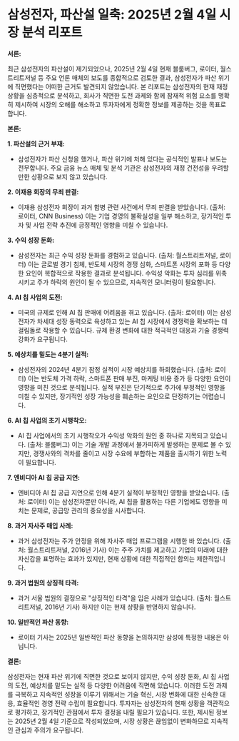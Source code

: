 # 삼성전자, 파산설 일축: 2025년 2월 4일 시장 분석 리포트

**서론:**

최근 삼성전자의 파산설이 제기되었으나, 2025년 2월 4일 현재 블룸버그, 로이터, 월스트리트저널 등 주요 언론 매체의 보도를 종합적으로 검토한 결과, 삼성전자가 파산 위기에 직면했다는 어떠한 근거도 발견되지 않았습니다. 본 리포트는 삼성전자의 현재 재정 상황을 심층적으로 분석하고, 회사가 직면한 도전 과제와 함께 잠재적 위험 요소를 명확히 제시하여 시장의 오해를 해소하고 투자자에게 정확한 정보를 제공하는 것을 목표로 합니다.

**본론:**

**1. 파산설의 근거 부재:**

*   삼성전자가 파산 신청을 했거나, 파산 위기에 처해 있다는 공식적인 발표나 보도는 전무합니다. 주요 금융 뉴스 매체 및 분석 기관은 삼성전자의 재정 건전성을 우려할 만한 상황으로 보지 않고 있습니다.

**2. 이재용 회장의 무죄 판결:**

*   이재용 삼성전자 회장이 과거 합병 관련 사건에서 무죄 판결을 받았습니다. (출처: 로이터, CNN Business) 이는 기업 경영의 불확실성을 일부 해소하고, 장기적인 투자 및 사업 전략 추진에 긍정적인 영향을 미칠 수 있습니다.

**3. 수익 성장 둔화:**

*   삼성전자는 최근 수익 성장 둔화를 경험하고 있습니다. (출처: 월스트리트저널, 로이터) 이는 글로벌 경기 침체, 반도체 시장의 경쟁 심화, 스마트폰 시장의 포화 등 다양한 요인이 복합적으로 작용한 결과로 분석됩니다. 수익성 악화는 투자 심리를 위축시키고 주가 하락의 원인이 될 수 있으므로, 지속적인 모니터링이 필요합니다.

**4. AI 칩 사업의 도전:**

*   미국의 규제로 인해 AI 칩 판매에 어려움을 겪고 있습니다. (출처: 로이터) 이는 삼성전자가 차세대 성장 동력으로 육성하고 있는 AI 칩 시장에서 경쟁력을 확보하는 데 걸림돌로 작용할 수 있습니다. 규제 환경 변화에 대한 적극적인 대응과 기술 경쟁력 강화가 요구됩니다.

**5. 예상치를 밑도는 4분기 실적:**

*   삼성전자의 2024년 4분기 잠정 실적이 시장 예상치를 하회했습니다. (출처: 로이터) 이는 반도체 가격 하락, 스마트폰 판매 부진, 마케팅 비용 증가 등 다양한 요인이 영향을 미친 것으로 분석됩니다. 실적 부진은 단기적으로 주가에 부정적인 영향을 미칠 수 있지만, 장기적인 성장 가능성을 훼손하는 요인으로 단정하기는 어렵습니다.

**6. AI 칩 사업의 초기 시행착오:**

*   AI 칩 사업에서의 초기 시행착오가 수익성 악화의 원인 중 하나로 지목되고 있습니다. (출처: 블룸버그) 이는 기술 개발 과정에서 불가피하게 발생하는 문제로 볼 수 있지만, 경쟁사와의 격차를 줄이고 시장 수요에 부합하는 제품을 출시하기 위한 노력이 필요합니다.

**7. 엔비디아 AI 칩 공급 지연:**

*   엔비디아 AI 칩 공급 지연으로 인해 4분기 실적이 부정적인 영향을 받았습니다. (출처: 로이터) 이는 삼성전자뿐만 아니라, AI 칩을 활용하는 다른 기업에도 영향을 미치는 문제로, 공급망 관리의 중요성을 시사합니다.

**8. 과거 자사주 매입 사례:**

*   과거 삼성전자는 주가 안정을 위해 자사주 매입 프로그램을 시행한 바 있습니다. (출처: 월스트리트저널, 2016년 기사) 이는 주주 가치를 제고하고 기업의 미래에 대한 자신감을 표명하는 효과가 있지만, 현재 상황에 대한 직접적인 함의는 제한적입니다.

**9. 과거 법원의 상징적 타격:**

*   과거 서울 법원의 결정으로 "상징적인 타격"을 입은 사례가 있습니다. (출처: 월스트리트저널, 2016년 기사) 하지만 이는 현재 상황을 반영하지 않습니다.

**10. 일반적인 파산 동향:**

*   로이터 기사는 2025년 일반적인 파산 동향을 논의하지만 삼성에 특정한 내용은 아닙니다.

**결론:**

삼성전자는 현재 파산 위기에 직면한 것으로 보이지 않지만, 수익 성장 둔화, AI 칩 사업의 도전, 예상치를 밑도는 실적 등 다양한 어려움에 직면해 있습니다. 이러한 도전 과제를 극복하고 지속적인 성장을 이루기 위해서는 기술 혁신, 시장 변화에 대한 신속한 대응, 효율적인 경영 전략 수립이 필요합니다. 투자자는 삼성전자의 현재 상황을 객관적으로 평가하고, 장기적인 관점에서 투자 결정을 내릴 필요가 있습니다. 또한, 제시된 정보는 2025년 2월 4일 기준으로 작성되었으며, 시장 상황은 끊임없이 변화하므로 지속적인 관심과 주의가 요구됩니다.